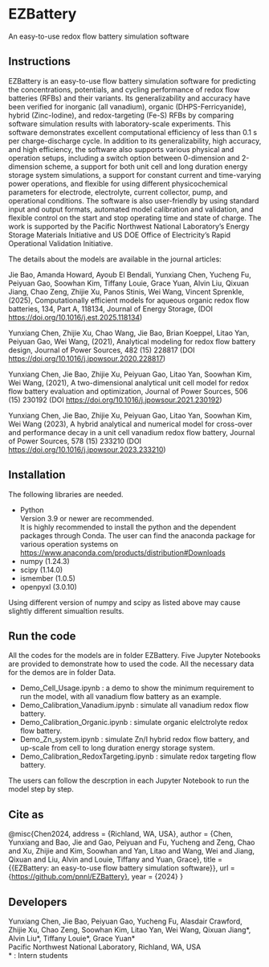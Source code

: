 # EZBattery
An easy-to-use redox flow battery simulation software  
## Instructions
EZBattery is an easy-to-use flow battery simulation software for predicting the concentrations, potentials, and cycling performance of redox flow batteries (RFBs) and their variants. Its generalizability and accuracy have been verified for inorganic (all vanadium), organic (DHPS-Ferricyanide), hybrid (Zinc-Iodine), and redox-targeting (Fe-S) RFBs by comparing software simulation results with laboratory-scale experiments. This software demonstrates excellent computational efficiency of less than 0.1 s per charge-discharge cycle. In addition to its generalizability, high accuracy, and high efficiency, the software also supports various physical and operation setups, including a switch option between 0-dimension and 2-dimension scheme, a support for both unit cell and long duration energy storage system simulations, a support for constant current and time-varying power operations, and flexible for using different physicochemical parameters for electrode, electrolyte, current collector, pump, and operational conditions. The software is also user-friendly by using standard input and output formats, automated model calibration and validation, and flexible control on the start and stop operating time and state of charge. The work is supported by the Pacific Northwest National Laboratory’s Energy Storage Materials Initiative and US DOE Office of Electricity’s Rapid Operational Validation Initiative.

The details about the models are available in the journal articles: 

Jie Bao, Amanda Howard, Ayoub El Bendali, Yunxiang Chen, Yucheng Fu, Peiyuan Gao, Soowhan Kim, Tiffany Louie, Grace Yuan, Alvin Liu, Qixuan Jiang, Chao Zeng, Zhijie Xu, Panos Stinis, Wei Wang, Vincent Sprenkle, (2025), Computationally efficient models for aqueous organic redox flow batteries, 134, Part A, 118134, Journal of Energy Storage, (DOI https://doi.org/10.1016/j.est.2025.118134)

Yunxiang Chen, Zhijie Xu, Chao Wang, Jie Bao, Brian Koeppel, Litao Yan, Peiyuan Gao, Wei Wang, (2021), Analytical modeling for redox flow battery design, Journal of Power Sources, 482 (15) 228817 (DOI https://doi.org/10.1016/j.jpowsour.2020.228817)      

Yunxiang Chen, Jie Bao, Zhijie Xu, Peiyuan Gao, Litao Yan, Soowhan Kim, Wei Wang, (2021), A two-dimensional analytical unit cell model for redox flow battery evaluation and optimization, Journal of Power Sources, 506 (15) 230192 (DOI https://doi.org/10.1016/j.jpowsour.2021.230192)    

Yunxiang Chen, Jie Bao, Zhijie Xu, Peiyuan Gao, Litao Yan, Soowhan Kim, Wei Wang (2023), A hybrid analytical and numerical model for cross-over and performance decay in a unit cell vanadium redox flow battery, Journal of Power Sources, 578 (15) 233210 (DOI https://doi.org/10.1016/j.jpowsour.2023.233210)  
   
## Installation
The following libraries are needed.  
* Python  
  Version 3.9 or newer are recommended.  
  It is highly recommended to install the python and the dependent packages through Conda. The user can find the anaconda package for various operation systems on https://www.anaconda.com/products/distribution#Downloads
* numpy (1.24.3)
* scipy (1.14.0)
* ismember (1.0.5)
* openpyxl (3.0.10)
  
Using different version of numpy and scipy as listed above may cause slightly different simualtion results.  

## Run the code
All the codes for the models are in folder EZBattery. Five Jupyter Notebooks are provided to demonstrate how to used the code. All the necessary data for the demos are in folder Data.
* Demo_Cell_Usage.ipynb : a demo to show the minimum requirement to run the model, with all vanadium flow battery as an example.
* Demo_Calibration_Vanadium.ipynb : simulate all vanadium redox flow battery.
* Demo_Calibration_Organic.ipynb : simulate organic elelctrolyte redox flow battery.
* Demo_Zn_system.ipynb : simulate Zn/I hybrid redox flow battery, and up-scale from cell to long duration energy storage system.
* Demo_Calibration_RedoxTargeting.ipynb : simulate redox targeting flow battery.

The users can follow the descrption in each Jupyter Notebook to run the model step by step.

## Cite as

@misc{Chen2024,
address = {Richland, WA, USA},
author = {Chen, Yunxiang and Bao, Jie and Gao, Peiyuan and Fu, Yucheng and Zeng, Chao and Xu, Zhijie and Kim, Soowhan and Yan, Litao and Wang, Wei and Jiang, Qixuan and Liu, Alvin and Louie, Tiffany and Yuan, Grace},
title = {{EZBattery: an easy-to-use flow battery simulation software}},
url = {https://github.com/pnnl/EZBattery},
year = {2024}
}

## Developers
Yunxiang Chen, Jie Bao, Peiyuan Gao, Yucheng Fu, Alasdair Crawford, Zhijie Xu, Chao Zeng, Soowhan Kim, Litao Yan, Wei Wang, Qixuan Jiang*, Alvin Liu*, Tiffany Louie*, Grace Yuan*  
Pacific Northwest National Laboratory, Richland, WA, USA  
 \* : Intern students

